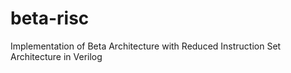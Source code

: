 # beta-risc
 Implementation of Beta Architecture with Reduced Instruction Set Architecture in Verilog
